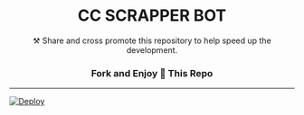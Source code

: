 <h1 align="center">CC SCRAPPER BOT</h1>

<p align="center"> ⚒ Share and cross promote this repository to help speed up the development.</p>

<h3 align="center">Fork and Enjoy 💫 This Repo</h3>

---
[![Deploy](https://www.herokucdn.com/deploy/button.svg)](https://github.com/infernoscorpion/cc-scrapper-bot.git)
